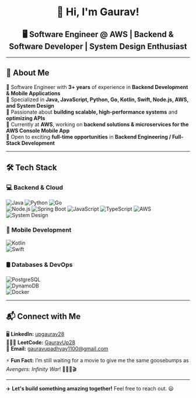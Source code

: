 <h1 align="center">👋 Hi, I'm Gaurav! </h1>
<h2 align="center">🖥️ Software Engineer @ AWS | Backend & Software Developer | System Design Enthusiast  </h2>

---

## 🌟 About Me  
🔹 Software Engineer with **3+ years** of experience in **Backend Development & Mobile Applications**  
🔹 Specialized in **Java, JavaScript, Python, Go, Kotlin, Swift, Node.js, AWS, and System Design**  
🔹 Passionate about **building scalable, high-performance systems** and **optimizing APIs**  
🔹 Currently at **AWS**, working on **backend solutions & microservices for the AWS Console Mobile App**  
🔹 Open to exciting **full-time opportunities** in **Backend Engineering / Full-Stack Development**  

---

## 🛠️ Tech Stack  

### **💻 Backend & Cloud**  
![Java](https://img.shields.io/badge/Java-007396?style=flat&logo=java&logoColor=white)  ![Python](https://img.shields.io/badge/Python-007396?style=flat&logo=java&logoColor=white)  ![Go](https://img.shields.io/badge/Go-007396?style=flat&logo=java&logoColor=white)  
![Node.js](https://img.shields.io/badge/Node.js-339933?style=flat&logo=node.js&logoColor=white)  ![Spring Boot](https://img.shields.io/badge/Spring%20Boot-339933?style=flat&logo=springboot&logoColor=white)  ![JavaScript](https://img.shields.io/badge/JavaScript-339933?style=flat&logo=node.js&logoColor=white)  ![TypeScript](https://img.shields.io/badge/TypeScript-339933?style=flat&logo=node.js&logoColor=white) 
![AWS](https://img.shields.io/badge/AWS-FF9900?style=flat&logo=amazonaws&logoColor=white)  ![System Design](https://img.shields.io/badge/System%20Design-FF9900?style=flat&logo=amazonaws&logoColor=white)  

### **📱 Mobile Development**  
![Kotlin](https://img.shields.io/badge/Kotlin-0095D5?style=flat&logo=kotlin&logoColor=white)  
![Swift](https://img.shields.io/badge/Swift-FA7343?style=flat&logo=swift&logoColor=white)  

### **🛢️ Databases & DevOps**  
![PostgreSQL](https://img.shields.io/badge/PostgreSQL-4169E1?style=flat&logo=postgresql&logoColor=white)  
![DynamoDB](https://img.shields.io/badge/DynamoDB-4053D6?style=flat&logo=amazon-dynamodb&logoColor=white)  
![Docker](https://img.shields.io/badge/Docker-2496ED?style=flat&logo=docker&logoColor=white)  

---

## 📬 Connect with Me  

🖥️ **LinkedIn:** [upgaurav28](https://www.linkedin.com/in/upgaurav28/)  
🧑🏻‍💻 **LeetCode:** [GauravUp28](https://leetcode.com/u/GauravUp28)   
📧 **Email:** gauravupadhyay1100@gmail.com

⚡ **Fun Fact:** I’m still waiting for a movie to give me the same goosebumps as *Avengers: Infinity War*! 🦸🏻‍♂️🎬  

---

✈️ **Let's build something amazing together!** Feel free to reach out. 😃  
